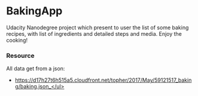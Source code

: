 # BakingApp
Udacity Nanodegree project which present to user the list of some baking recipes, with list of ingredients and detailed steps and media.
Enjoy the cooking!

### Resource
All data get from a json: <ul><li>https://d17h27t6h515a5.cloudfront.net/topher/2017/May/59121517_baking/baking.json_</ul></li>
